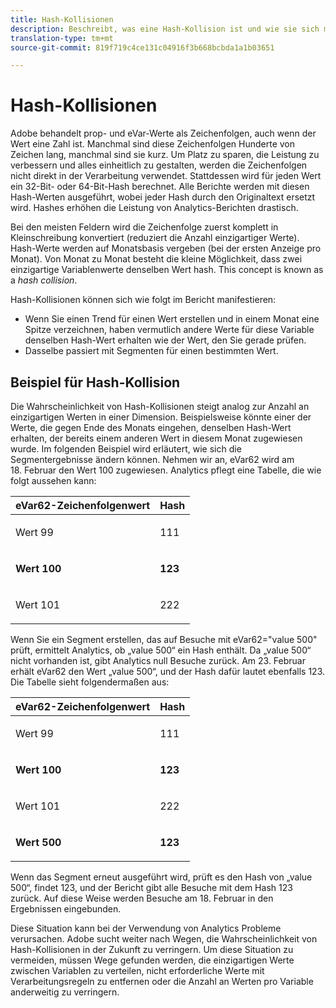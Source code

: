 ```yaml
---
title: Hash-Kollisionen
description: Beschreibt, was eine Hash-Kollision ist und wie sie sich manifestieren kann.
translation-type: tm+mt
source-git-commit: 819f719c4ce131c04916f3b668bcbda1a1b03651

---
```



# Hash-Kollisionen

Adobe behandelt prop- und eVar-Werte als Zeichenfolgen, auch wenn der Wert eine Zahl ist. Manchmal sind diese Zeichenfolgen Hunderte von Zeichen lang, manchmal sind sie kurz. Um Platz zu sparen, die Leistung zu verbessern und alles einheitlich zu gestalten, werden die Zeichenfolgen nicht direkt in der Verarbeitung verwendet. Stattdessen wird für jeden Wert ein 32-Bit- oder 64-Bit-Hash berechnet. Alle Berichte werden mit diesen Hash-Werten ausgeführt, wobei jeder Hash durch den Originaltext ersetzt wird. Hashes erhöhen die Leistung von Analytics-Berichten drastisch.

Bei den meisten Feldern wird die Zeichenfolge zuerst komplett in Kleinschreibung konvertiert (reduziert die Anzahl einzigartiger Werte). Hash-Werte werden auf Monatsbasis vergeben (bei der ersten Anzeige pro Monat). Von Monat zu Monat besteht die kleine Möglichkeit, dass zwei einzigartige Variablenwerte denselben Wert hash. This concept is known as a *hash collision*.

Hash-Kollisionen können sich wie folgt im Bericht manifestieren:

* Wenn Sie einen Trend für einen Wert erstellen und in einem Monat eine Spitze verzeichnen, haben vermutlich andere Werte für diese Variable denselben Hash-Wert erhalten wie der Wert, den Sie gerade prüfen.
* Dasselbe passiert mit Segmenten für einen bestimmten Wert.

## Beispiel für Hash-Kollision

Die Wahrscheinlichkeit von Hash-Kollisionen steigt analog zur Anzahl an einzigartigen Werten in einer Dimension. Beispielsweise könnte einer der Werte, die gegen Ende des Monats eingehen, denselben Hash-Wert erhalten, der bereits einem anderen Wert in diesem Monat zugewiesen wurde. Im folgenden Beispiel wird erläutert, wie sich die Segmentergebnisse ändern können. Nehmen wir an, eVar62 wird am 18. Februar den Wert 100 zugewiesen. Analytics pflegt eine Tabelle, die wie folgt aussehen kann:

<table id="table_6A49D1D5932E485DB2083154897E5074"> 
 <thead> 
  <tr> 
   <th colname="col1" class="entry"> eVar62-Zeichenfolgenwert </th> 
   <th colname="col2" class="entry"> Hash </th> 
  </tr> 
 </thead>
 <tbody> 
  <tr> 
   <td colname="col1"> <p> Wert 99 </p> </td> 
   <td colname="col2"> <p> 111 </p> </td> 
  </tr> 
  <tr> 
   <td colname="col1"> <p> <b> Wert 100</b> </p> </td> 
   <td colname="col2"> <p> <b> 123</b> </p> </td> 
  </tr> 
  <tr> 
   <td colname="col1"> <p> Wert 101 </p> </td> 
   <td colname="col2"> <p> 222 </p> </td> 
  </tr> 
 </tbody> 
</table>

Wenn Sie ein Segment erstellen, das auf Besuche mit eVar62=&quot;value 500&quot; prüft, ermittelt Analytics, ob „value 500“ ein Hash enthält. Da „value 500“ nicht vorhanden ist, gibt Analytics null Besuche zurück. Am 23. Februar erhält eVar62 den Wert „value 500“, und der Hash dafür lautet ebenfalls 123. Die Tabelle sieht folgendermaßen aus:

<table id="table_5FCF0BCDA5E740CCA266A822D9084C49"> 
 <thead> 
  <tr> 
   <th colname="col1" class="entry"> eVar62-Zeichenfolgenwert </th> 
   <th colname="col2" class="entry"> Hash </th> 
  </tr> 
 </thead>
 <tbody> 
  <tr> 
   <td colname="col1"> <p> Wert 99 </p> </td> 
   <td colname="col2"> <p> 111 </p> </td> 
  </tr> 
  <tr> 
   <td colname="col1"> <p> <b> Wert 100</b> </p> </td> 
   <td colname="col2"> <p> <b> 123</b> </p> </td> 
  </tr> 
  <tr> 
   <td colname="col1"> <p> Wert 101 </p> </td> 
   <td colname="col2"> <p> 222 </p> </td> 
  </tr> 
  <tr> 
   <td colname="col1"> <p> <b> Wert 500 </b> </p> </td> 
   <td colname="col2"> <p> <b> 123</b> </p> </td> 
  </tr> 
 </tbody> 
</table>

Wenn das Segment erneut ausgeführt wird, prüft es den Hash von „value 500“, findet 123, und der Bericht gibt alle Besuche mit dem Hash 123 zurück. Auf diese Weise werden Besuche am 18. Februar in den Ergebnissen eingebunden.

Diese Situation kann bei der Verwendung von Analytics Probleme verursachen. Adobe sucht weiter nach Wegen, die Wahrscheinlichkeit von Hash-Kollisionen in der Zukunft zu verringern. Um diese Situation zu vermeiden, müssen Wege gefunden werden, die einzigartigen Werte zwischen Variablen zu verteilen, nicht erforderliche Werte mit Verarbeitungsregeln zu entfernen oder die Anzahl an Werten pro Variable anderweitig zu verringern.
